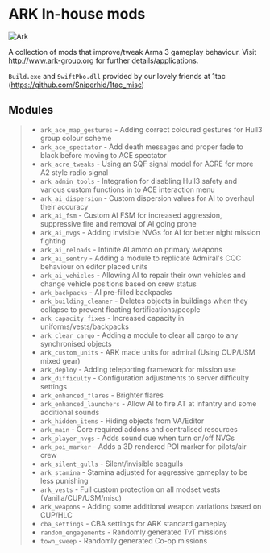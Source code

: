 ARK In-house mods
===================
![Ark](http://www.ark-group.org/images/header.png)

A collection of mods that improve/tweak Arma 3 gameplay behaviour. Visit http://www.ark-group.org for further details/applications.

`Build.exe` and `SwiftPbo.dll` provided by our lovely friends at 1tac (https://github.com/Sniperhid/1tac_misc)

Modules
-------------
> - `ark_ace_map_gestures` - Adding correct coloured gestures for Hull3 group colour scheme
> - `ark_ace_spectator` - Add death messages and proper fade to black before moving to ACE spectator
> - `ark_acre_tweaks` - Using an SQF signal model for ACRE for more A2 style radio signal
> - `ark_admin_tools` - Integration for disabling Hull3 safety and various custom functions in to ACE interaction menu
> - `ark_ai_dispersion` - Custom dispersion values for AI to overhaul their accuracy
> - `ark_ai_fsm` - Custom AI FSM for increased aggression, suppressive fire and removal of AI going prone
> - `ark_ai_nvgs` - Adding invisible NVGs for AI for better night mission fighting
> - `ark_ai_reloads` - Infinite AI ammo on primary weapons
> - `ark_ai_sentry` - Adding a module to replicate Admiral's CQC behaviour on editor placed units
> - `ark_ai_vehicles` - Allowing AI to repair their own vehicles and change vehicle positions based on crew status
> - `ark_backpacks` - AI pre-filled backpacks
> - `ark_building_cleaner` - Deletes objects in buildings when they collapse to prevent floating fortifications/people
> - `ark_capacity_fixes` - Increased capacity in uniforms/vests/backpacks
> - `ark_clear_cargo` - Adding a module to clear all cargo to any synchronised objects
> - `ark_custom_units` - ARK made units for admiral (Using CUP/USM mixed gear)
> - `ark_deploy` - Adding teleporting framework for mission use
> - `ark_difficulty` - Configuration adjustments to server difficulty settings
> - `ark_enhanced_flares` - Brighter flares
> - `ark_enhanced_launchers` - Allow AI to fire AT at infantry and some additional sounds
> - `ark_hidden_items` - Hiding objects from VA/Editor
> - `ark_main` - Core required addons and centralised resources
> - `ark_player_nvgs` - Adds sound cue when turn on/off NVGs
> - `ark_poi_marker` - Adds a 3D rendered POI marker for pilots/air crew
> - `ark_silent_gulls` - Silent/invisible seagulls
> - `ark_stamina` - Stamina adjusted for aggressive gameplay to be less punishing
> - `ark_vests` - Full custom protection on all modset vests (Vanilla/CUP/USM/misc)
> - `ark_weapons` - Adding some additional weapon variations based on CUP/HLC
> - `cba_settings` - CBA settings for ARK standard gameplay
> - `random_engagements` - Randomly generated TvT missions
> - `town_sweep` - Randomly generated Co-op missions